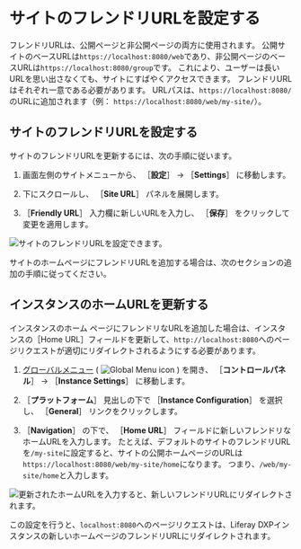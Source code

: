 # サイトのフレンドリURLを設定する

フレンドリURLは、公開ページと非公開ページの両方に使用されます。 公開サイトのベースURLは`https://localhost:8080/web`であり、非公開ページのベースURLは`https://localhost:8080/group`です。 これにより、ユーザーは長いURLを思い出さなくても、サイトにすばやくアクセスできます。 フレンドリURLはそれぞれ一意である必要があります。 URLパスは、`https://localhost:8080/`のURLに追加されます（例： `https://localhost:8080/web/my-site/`）。

<a name="setting-a-sites-friendly-url" />

## サイトのフレンドリURLを設定する

サイトのフレンドリURLを更新するには、次の手順に従います。

1. 画面左側のサイトメニューから、 ［**設定**］ &rarr; ［**Settings**］ に移動します。

1. 下にスクロールし、 ［**Site URL**］ パネルを展開します。

1. ［**Friendly URL**］ 入力欄に新しいURLを入力し、 ［**保存**］ をクリックして変更を適用します。

![サイトのフレンドリURLを設定できます。](./configuring-your-sites-friendly-url/images/01.png)

サイトのホームページにフレンドリURLを追加する場合は、次のセクションの追加の手順に従ってください。

<a name="updating-your-instances-home-url" />

## インスタンスのホームURLを更新する

インスタンスのホーム ページにフレンドリなURLを追加した場合は、インスタンスの［Home URL］フィールドを更新して、`http://localhost:8080`へのページリクエストが適切にリダイレクトされるようにする必要があります。 <!-- What is a Home URL? Do I HAVE to do this? What does it impact? -->

1. [グローバルメニュー](../../../getting-started/navigating-dxp.md) ( ![Global Menu icon](../../../images/icon-applications-menu.png) ) を開き、 ［**コントロールパネル**］ &rarr; ［**Instance Settings**］ に移動します。

1. ［**プラットフォーム**］ 見出しの下で ［**Instance Configuration**］ を選択し、 ［**General**］ リンクをクリックします。

1. ［**Navigation**］ の下で、 ［**Home URL**］ フィールドに新しいフレンドリなホームURLを入力します。 たとえば、デフォルトのサイトのフレンドリURLを`/my-site`に設定すると、サイトの公開ホームページのURLは`https://localhost:8080/web/my-site/home`になります。 つまり、`/web/my-site/home`と入力します。

![更新されたホームURLを入力すると、新しいフレンドリURLにリダイレクトされます。](./configuring-your-sites-friendly-url/images/02.png)

この設定を行うと、`localhost:8080`へのページリクエストは、Liferay DXPインスタンスの新しいホームページのフレンドリURLにリダイレクトされます。
